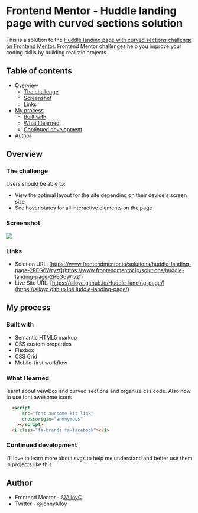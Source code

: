 # Frontend Mentor - Huddle landing page with curved sections solution

This is a solution to the [Huddle landing page with curved sections challenge on Frontend Mentor](https://www.frontendmentor.io/challenges/huddle-landing-page-with-curved-sections-5ca5ecd01e82137ec91a50f2). Frontend Mentor challenges help you improve your coding skills by building realistic projects. 

## Table of contents

- [Overview](#overview)
  - [The challenge](#the-challenge)
  - [Screenshot](#screenshot)
  - [Links](#links)
- [My process](#my-process)
  - [Built with](#built-with)
  - [What I learned](#what-i-learned)
  - [Continued development](#continued-development)
- [Author](#author)

## Overview

### The challenge

Users should be able to:

- View the optimal layout for the site depending on their device's screen size
- See hover states for all interactive elements on the page

### Screenshot

![](./images/desktop-screenshot.jpg)


### Links

- Solution URL: [https://www.frontendmentor.io/solutions/huddle-landing-page-2PEG6Wryzf](https://www.frontendmentor.io/solutions/huddle-landing-page-2PEG6Wryzf)
- Live Site URL: [https://alloyc.github.io/Huddle-landing-page/](https://alloyc.github.io/Huddle-landing-page/)

## My process

### Built with

- Semantic HTML5 markup
- CSS custom properties
- Flexbox
- CSS Grid
- Mobile-first workflow


### What I learned

learnt about veiwBox and curved sections and organize css code.
Also how to use font awesome icons



```html
  <script
      src="font awesome kit link"
      crossorigin="anonymous"
    ></script>
  <i class="fa-brands fa-facebook"></i>
```

### Continued development
I'll love to learn more about svgs to help me understand and better use them in projects like this

## Author

- Frontend Mentor - [@AlloyC](https://www.frontendmentor.io/profile/AlloyC)
- Twitter - [@jonnyAlloy](https://www.twitter.com/jonnyAlloy)
